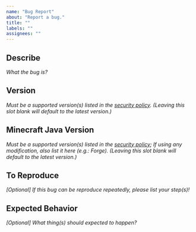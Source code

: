 ```yaml
---
name: "Bug Report"
about: "Report a bug."
title: ""
labels: ""
assignees: ""
---
```

## Describe

*What the bug is?*



## Version

*Must be a supported version(s) listed in the [security policy](https://github.com/hugoalh/Minecraft.Java.DataPack.TagPlus/security/policy). (Leaving this slot blank will default to the latest version.)*



## Minecraft Java Version

*Must be a supported version(s) listed in the [security policy](https://github.com/hugoalh/Minecraft.Java.DataPack.TagPlus/security/policy); If using any modification, also list it here (e.g.: Forge). (Leaving this slot blank will default to the latest version.)*



## To Reproduce

*\[Optional\] If this bug can be reproduce repeatedly, please list your step(s)!*



## Expected Behavior

*\[Optional\] What thing(s) should expected to happen?*


